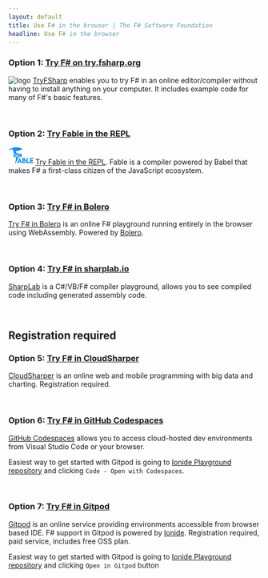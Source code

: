 ```yaml
---
layout: default
title: Use F# in the browser | The F# Software Foundation
headline: Use F# in the browser
---
```


### Option 1: [Try F# on try.fsharp.org](https://try.fsharp.org/)

![logo](../../images/thumbs/tryfsharp.jpg)&nbsp;[TryFSharp](https://try.fsharp.org/) enables you to try F# in an online editor/compiler without having to install anything on your
computer. It includes example code for many of F#'s basic features.

<br />

### Option 2: [Try Fable in the REPL](https://fable.io/repl3/)

![logo](../../images/thumbs/fable.png)&nbsp;[Try Fable in the REPL](https://fable.io/repl3/). Fable is a compiler powered by Babel that makes F# a first-class citizen of the JavaScript ecosystem.

<br />

### Option 3: [Try F# in Bolero](https://tryfsharp.fsbolero.io)

[Try F# in Bolero](https://tryfsharp.fsbolero.io) is an online F# playground running entirely in the browser using WebAssembly. Powered by [Bolero](https://fsbolero.io).

<br />

### Option 4: [Try F# in sharplab.io](https://sharplab.io/)

[SharpLab](https://sharplab.io/) is a C#/VB/F# compiler playground, allows you to see compiled code including generated assembly code.


<br />

## Registration required

### Option 5: [Try F# in CloudSharper](https://cloudsharper.com/)

[CloudSharper](https://cloudsharper.com/) is an online web and mobile programming with big data and charting. Registration required.

<br />

### Option 6: [Try F# in GitHub Codespaces](https://visualstudio.microsoft.com/services/github-codespaces/)

[GitHub Codespaces](https://visualstudio.microsoft.com/services/github-codespaces/) allows you to access cloud-hosted dev environments from Visual Studio Code or your browser.

Easiest way to get started with Gitpod is going to [Ionide Playground repository](https://github.com/ionide/playground) and clicking `Code - Open with Codespaces`.

<br />

### Option 7: [Try F# in Gitpod](https://www.gitpod.io/)

[Gitpod](https://www.gitpod.io/) is an online service providing environments accessible from browser based IDE. F# support in Gitpod is powered by [Ionide](https://ionide.io/). Registration required, paid service, includes free OSS plan.

Easiest way to get started with Gitpod is going to [Ionide Playground repository](https://github.com/ionide/playground) and clicking `Open in Gitpod` button

<br />

